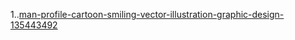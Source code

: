1..[man-profile-cartoon-smiling-vector-illustration-graphic-design-135443492](https://github.com/Muhambriana/SubmissionBeginnerDicoding/assets/61461042/3c6989b5-2fbe-4187-bc3f-d7fe3e0f96f6)
